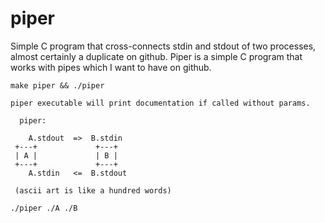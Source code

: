 piper
=====

Simple C program that cross-connects stdin and stdout of two processes, almost certainly a duplicate on github.
Piper is a simple C program that works with pipes which I want to have on
github.


```
make piper && ./piper

piper executable will print documentation if called without params.

  piper:

    A.stdout  =>  B.stdin
 +---+             +---+
 | A |             | B |
 +---+             +---+
    A.stdin   <=  B.stdout

 (ascii art is like a hundred words)

./piper ./A ./B
```
